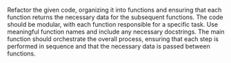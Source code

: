 Refactor the given code, organizing it into functions and ensuring that each function returns the necessary data for the subsequent functions. The code should be modular, with each function responsible for a specific task. Use meaningful function names and include any necessary docstrings. The main function should orchestrate the overall process, ensuring that each step is performed in sequence and that the necessary data is passed between functions.



